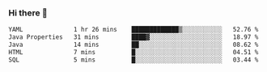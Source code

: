 ### Hi there 👋

<!--START_SECTION:waka-->

```txt
YAML              1 hr 26 mins    █████████████▒░░░░░░░░░░░   52.76 %
Java Properties   31 mins         ████▓░░░░░░░░░░░░░░░░░░░░   18.97 %
Java              14 mins         ██░░░░░░░░░░░░░░░░░░░░░░░   08.62 %
HTML              7 mins          █░░░░░░░░░░░░░░░░░░░░░░░░   04.51 %
SQL               5 mins          █░░░░░░░░░░░░░░░░░░░░░░░░   03.44 %
```

<!--END_SECTION:waka-->

<!--
**jerry-shao/jerry-shao** is a ✨ _special_ ✨ repository because its `README.md` (this file) appears on your GitHub profile.

Here are some ideas to get you started:

- 🔭 I’m currently working on ...
- 🌱 I’m currently learning ...
- 👯 I’m looking to collaborate on ...
- 🤔 I’m looking for help with ...
- 💬 Ask me about ...
- 📫 How to reach me: ...
- 😄 Pronouns: ...
- ⚡ Fun fact: ...
-->
